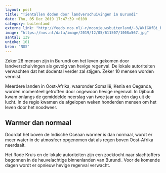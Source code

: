 ```yaml
---
layout: post
title: "Tientallen doden door landverschuivingen in Burundi"
date: Thu, 05 Dec 2019 17:47:39 +0100
category: buitenland
externe_link: "http://feeds.nos.nl/~r/nosnieuwsbuitenland/~3/WkIG8fBi_RU/2313409"
image: "https://nos.nl/data/image/2019/12/05/611507/1008x567.jpg"
aantal: 139
unieke: 101
bron: "NOS"
---
```


<p>Zeker 28 mensen zijn in Burundi om het leven gekomen door landverschuivingen als gevolg van hevige regenval. De lokale autoriteiten verwachten dat het dodental verder zal stijgen. Zeker 10 mensen worden vermist.</p>
<p>Meerdere landen in Oost-Afrika, waaronder Somalië, Kenia en Oeganda, worden momenteel getroffen door ongewoon hevige regenval. In Djibouti kwam onlangs de gemiddelde neerslag van twee jaar op één dag uit de lucht. In de regio kwamen de afgelopen weken honderden mensen om het leven door het noodweer.</p>
<h2>Warmer dan normaal</h2>
<p>Doordat het boven de Indische Oceaan warmer is dan normaal, wordt er meer water in de atmosfeer opgenomen dat als regen boven Oost-Afrika neerdaalt.</p>
<p>Het Rode Kruis en de lokale autoriteiten zijn een zoektocht naar slachtoffers begonnen in de heuvelachtige binnenlanden van Burundi. Voor de komende dagen wordt er opnieuw hevige regenval verwacht.</p><img src="http://feeds.feedburner.com/~r/nosnieuwsbuitenland/~4/WkIG8fBi_RU" height="1" width="1" alt=""/>
